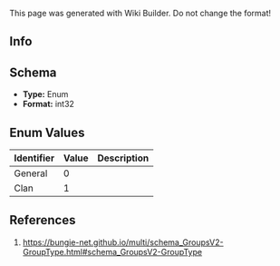 <span class="wiki-builder">This page was generated with Wiki Builder. Do not change the format!</span>

## Info

## Schema
* **Type:** Enum
* **Format:** int32

## Enum Values
Identifier | Value | Description
---------- | ----- | -----------
General | 0 | 
Clan | 1 | 

## References
1. https://bungie-net.github.io/multi/schema_GroupsV2-GroupType.html#schema_GroupsV2-GroupType
